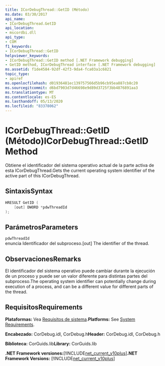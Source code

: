 ```yaml
---
title: ICorDebugThread::GetID (Método)
ms.date: 03/30/2017
api_name:
- ICorDebugThread.GetID
api_location:
- mscordbi.dll
api_type:
- COM
f1_keywords:
- ICorDebugThread::GetID
helpviewer_keywords:
- ICorDebugThread::GetID method [.NET Framework debugging]
- GetID method, ICorDebugThread interface [.NET Framework debugging]
ms.assetid: f1de4584-92df-42f3-9da4-fca03a1c6821
topic_type:
- apiref
ms.openlocfilehash: d01936481ec139757566d5b96cb95ea887cb8c20
ms.sourcegitcommit: d6bd7903d7d46698e9d89d3725f3bb4876891aa3
ms.translationtype: MT
ms.contentlocale: es-ES
ms.lasthandoff: 05/13/2020
ms.locfileid: "83378062"
---
```

# <a name="icordebugthreadgetid-method"></a><span data-ttu-id="a647a-102">ICorDebugThread::GetID (Método)</span><span class="sxs-lookup"><span data-stu-id="a647a-102">ICorDebugThread::GetID Method</span></span>
<span data-ttu-id="a647a-103">Obtiene el identificador del sistema operativo actual de la parte activa de esta ICorDebugThread.</span><span class="sxs-lookup"><span data-stu-id="a647a-103">Gets the current operating system identifier of the active part of this ICorDebugThread.</span></span>  
  
## <a name="syntax"></a><span data-ttu-id="a647a-104">Sintaxis</span><span class="sxs-lookup"><span data-stu-id="a647a-104">Syntax</span></span>  
  
```cpp  
HRESULT GetID (  
    [out] DWORD *pdwThreadId  
);  
```  
  
## <a name="parameters"></a><span data-ttu-id="a647a-105">Parámetros</span><span class="sxs-lookup"><span data-stu-id="a647a-105">Parameters</span></span>  
 `pdwThreadId`  
 <span data-ttu-id="a647a-106">enuncia Identificador del subproceso.</span><span class="sxs-lookup"><span data-stu-id="a647a-106">[out] The identifier of the thread.</span></span>  
  
## <a name="remarks"></a><span data-ttu-id="a647a-107">Observaciones</span><span class="sxs-lookup"><span data-stu-id="a647a-107">Remarks</span></span>  
 <span data-ttu-id="a647a-108">El identificador del sistema operativo puede cambiar durante la ejecución de un proceso y puede ser un valor diferente para distintas partes del subproceso.</span><span class="sxs-lookup"><span data-stu-id="a647a-108">The operating system identifier can potentially change during execution of a process, and can be a different value for different parts of the thread.</span></span>  
  
## <a name="requirements"></a><span data-ttu-id="a647a-109">Requisitos</span><span class="sxs-lookup"><span data-stu-id="a647a-109">Requirements</span></span>  
 <span data-ttu-id="a647a-110">**Plataformas:** Vea [Requisitos de sistema](../../get-started/system-requirements.md).</span><span class="sxs-lookup"><span data-stu-id="a647a-110">**Platforms:** See [System Requirements](../../get-started/system-requirements.md).</span></span>  
  
 <span data-ttu-id="a647a-111">**Encabezado:** CorDebug.idl, CorDebug.h</span><span class="sxs-lookup"><span data-stu-id="a647a-111">**Header:** CorDebug.idl, CorDebug.h</span></span>  
  
 <span data-ttu-id="a647a-112">**Biblioteca:** CorGuids.lib</span><span class="sxs-lookup"><span data-stu-id="a647a-112">**Library:** CorGuids.lib</span></span>  
  
 <span data-ttu-id="a647a-113">**.NET Framework versiones:**[!INCLUDE[net_current_v10plus](../../../../includes/net-current-v10plus-md.md)]</span><span class="sxs-lookup"><span data-stu-id="a647a-113">**.NET Framework Versions:** [!INCLUDE[net_current_v10plus](../../../../includes/net-current-v10plus-md.md)]</span></span>
